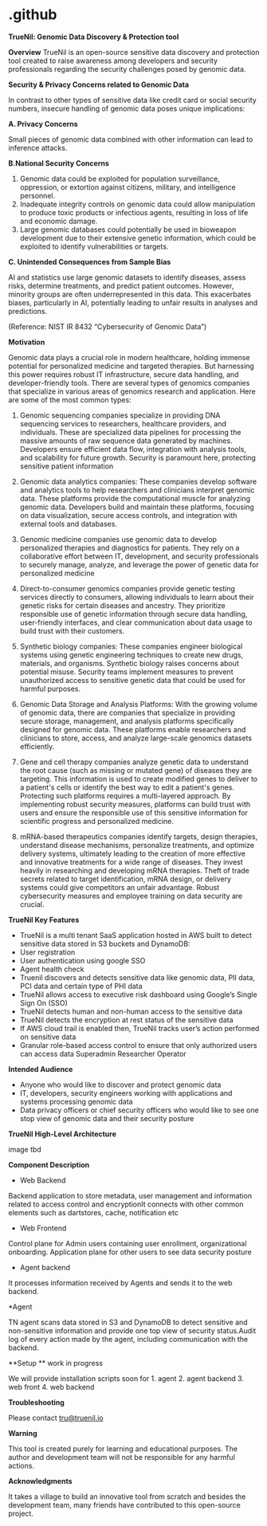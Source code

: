 # .github
**TrueNil: Genomic Data Discovery & Protection tool**

**Overview**
TrueNil is an open-source sensitive data discovery and protection tool created to raise awareness among developers and security professionals regarding the security challenges posed by genomic data. 

**Security & Privacy Concerns related to Genomic Data**

In contrast to other types of sensitive data like credit card or social security numbers, insecure handling of genomic data poses unique implications:

**A. Privacy Concerns**

Small pieces of genomic data combined with other information can lead to inference attacks.

**B.National Security Concerns**

1. Genomic data could be exploited for population surveillance, oppression, or extortion against citizens, military, and intelligence personnel.
2. Inadequate integrity controls on genomic data could allow manipulation to produce toxic products or infectious agents, resulting in loss of life and economic damage.
3. Large genomic databases could potentially be used in bioweapon development due to their extensive genetic information, which could be exploited to identify vulnerabilities or targets.

**C. Unintended Consequences from Sample Bias**

AI and statistics use large genomic datasets to identify diseases, assess risks, determine treatments, and predict patient outcomes. However, minority groups are often underrepresented in this data. This exacerbates biases, particularly in AI, potentially leading to unfair results in analyses and predictions.

(Reference: NIST IR 8432 “Cybersecurity of Genomic Data”)

**Motivation**

Genomic data plays a crucial role in modern healthcare, holding immense potential for personalized medicine and targeted therapies. But harnessing this power requires robust IT infrastructure, secure data handling, and developer-friendly tools. There are several types of genomics companies that specialize in various areas of genomics research and application. Here are some of the most common types:

1. Genomic sequencing companies specialize in providing DNA sequencing services to researchers, healthcare providers, and individuals. These are specialized data pipelines for processing the massive amounts of raw sequence data generated by machines. Developers ensure efficient data flow, integration with analysis tools, and scalability for future growth. Security is paramount here, protecting sensitive patient information

2. Genomic data analytics companies: These companies develop software and analytics tools to help researchers and clinicians interpret genomic data. These platforms provide the computational muscle for analyzing genomic data. Developers build and maintain these platforms, focusing on data visualization, secure access controls, and integration with external tools and databases.

3. Genomic medicine companies use genomic data to develop personalized therapies and diagnostics for patients. They rely on a collaborative effort between IT, development, and security professionals to securely manage, analyze, and leverage the power of genetic data for personalized medicine

4. Direct-to-consumer genomics companies  provide genetic testing services directly to consumers, allowing individuals to learn about their genetic risks for certain diseases and ancestry. They prioritize responsible use of genetic information through secure data handling, user-friendly interfaces, and clear communication about data usage to build trust with their customers.

5. Synthetic biology companies: These companies engineer biological systems using genetic engineering techniques to create new drugs, materials, and organisms. Synthetic biology raises concerns about potential misuse. Security teams implement measures to prevent unauthorized access to sensitive genetic data that could be used for harmful purposes.

6. Genomic Data Storage and Analysis Platforms: With the growing volume of genomic data, there are companies that specialize in providing secure storage, management, and analysis platforms specifically designed for genomic data. These platforms enable researchers and clinicians to store, access, and analyze large-scale genomics datasets efficiently.

7. Gene and cell therapy companies analyze genetic data to understand the root cause (such as missing or mutated gene) of diseases they are targeting. This information is used to create modified genes to deliver to a patient's cells or identify the best way to edit a patient's genes. Protecting such platforms requires a multi-layered approach. By implementing robust security measures, platforms can build trust with users and ensure the responsible use of this sensitive information for scientific progress and personalized medicine.

8. mRNA-based therapeutics companies identify targets, design therapies, understand disease mechanisms, personalize treatments, and optimize delivery systems, ultimately leading to the creation of more effective and innovative treatments for a wide range of diseases. They invest heavily in researching and developing mRNA therapies. Theft of trade secrets related to target identification, mRNA design, or delivery systems could give competitors an unfair advantage. Robust cybersecurity measures and employee training on data security are crucial.

**TrueNil Key Features** 

* TrueNil is a multi tenant SaaS application hosted in AWS built to detect sensitive data stored in S3 buckets and DynamoDB:
* User registration
* User authentication using google SSO
* Agent health check 
* Truenil discovers and  detects sensitive data like genomic data, PII data, PCI data and certain type of PHI data
* TrueNil allows access to executive risk dashboard using Google’s Single Sign On (SSO)
* TrueNil detects human and non-human access to the sensitive data 
* TrueNil detects the encryption at rest status of the sensitive data
* If AWS cloud trail is enabled then, TrueNil tracks user’s action performed on sensitive data
* Granular role-based access control to ensure that only authorized users can access data 
  Superadmin
  Researcher
  Operator

**Intended Audience**

* Anyone who would like to discover and protect genomic data
* IT, developers, security engineers working with applications and systems processing genomic data
* Data privacy officers or chief security officers who would like to see one stop view of genomic data and their security posture
  
**TrueNil High-Level Architecture**

image tbd

**Component Description**

* Web Backend

Backend application to store metadata, user management and information related to access control and encryptionIt connects with other common elements such as dartstores, cache, notification etc

* Web Frontend

Control plane for Admin users containing user enrollment, organizational onboarding. Application plane for other users to see data security posture

* Agent backend

It processes information received by Agents and sends it to the web backend.

*Agent 

TN agent scans data stored in S3 and DynamoDB to detect sensitive and non-sensitive information and provide one top view of security status.Audit log of every action made by the agent, including communication with the backend.

**Setup **
work in progress 

We will provide installation scripts soon for 1. agent 2. agent backend 3. web front 4. web backend

**Troubleshooting**

Please contact tru@truenil.io

**Warning**

This tool is created purely for learning and educational purposes. The author and development team will not be responsible for any harmful actions.

**Acknowledgments**

It takes a village to build an innovative tool from scratch and besides the development team, many friends have contributed to this open-source project.

